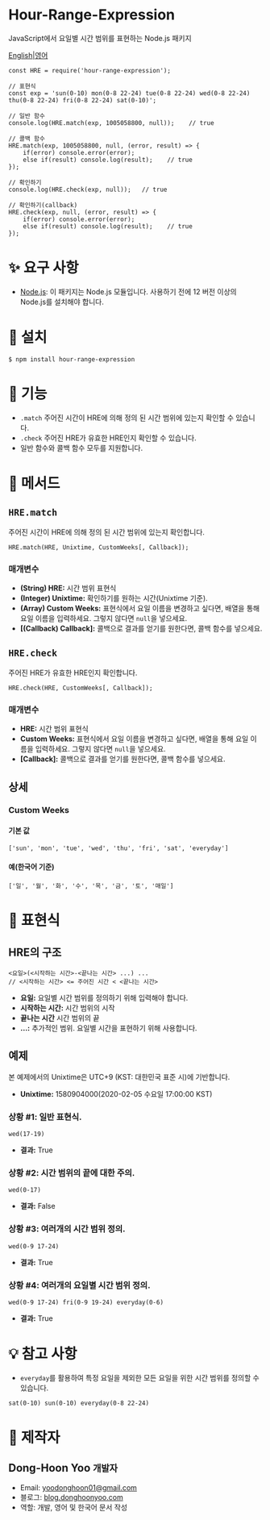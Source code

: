 # Hour-Range-Expression
JavaScript에서 요일별 시간 범위를 표현하는 Node.js 패키지

[English|영어](https://github.com/donghoony1/Hour-Range-Expression/blob/master/README.md)

```
const HRE = require('hour-range-expression');

// 표현식
const exp = 'sun(0-10) mon(0-8 22-24) tue(0-8 22-24) wed(0-8 22-24) thu(0-8 22-24) fri(0-8 22-24) sat(0-10)';

// 일반 함수
console.log(HRE.match(exp, 1005058800, null));    // true

// 콜백 함수
HRE.match(exp, 1005058800, null, (error, result) => {
    if(error) console.error(error);
    else if(result) console.log(result);    // true
});

// 확인하기
console.log(HRE.check(exp, null));   // true

// 확인하기(callback)
HRE.check(exp, null, (error, result) => {
    if(error) console.error(error);
    else if(result) console.log(result);    // true
});
```

# ✨ 요구 사항
- [Node.js](https://nodejs.org/ko/download/): 이 패키지는 Node.js 모듈입니다. 사용하기 전에 12 버전 이상의 Node.js를 설치해야 합니다.

# 🎯 설치
```
$ npm install hour-range-expression
```

# 🎈 기능
- `.match` 주어진 시간이 HRE에 의해 정의 된 시간 범위에 있는지 확인할 수 있습니다.
- `.check` 주어진 HRE가 유효한 HRE인지 확인할 수 있습니다.
- 일반 함수와 콜백 함수 모두를 지원합니다.

# 🎲 메서드
## `HRE.match`
주어진 시간이 HRE에 의해 정의 된 시간 범위에 있는지 확인합니다.
```
HRE.match(HRE, Unixtime, CustomWeeks[, Callback]);
```
### 매개변수
- **(String) HRE:** 시간 범위 표현식
- **(Integer) Unixtime:** 확인하기를 원하는 시간(Unixtime 기준).
- **(Array) Custom Weeks:** 표현식에서 요일 이름을 변경하고 싶다면, 배열을 통해 요일 이름을 입력하세요. 그렇지 않다면 `null`을 넣으세요.
- **\[(Callback) Callback\]:** 콜백으로 결과를 얻기를 원한다면, 콜백 함수를 넣으세요.

## `HRE.check`
주어진 HRE가 유효한 HRE인지 확인합니다.
```
HRE.check(HRE, CustomWeeks[, Callback]);
```
### 매개변수
- **HRE:** 시간 범위 표현식
- **Custom Weeks:** 표현식에서 요일 이름을 변경하고 싶다면, 배열을 통해 요일 이름을 입력하세요. 그렇지 않다면 `null`을 넣으세요.
- **\[Callback\]:** 콜백으로 결과를 얻기를 원한다면, 콜백 함수를 넣으세요.

## 상세
### Custom Weeks
#### 기본 값
```
['sun', 'mon', 'tue', 'wed', 'thu', 'fri', 'sat', 'everyday']
```
#### 예(한국어 기준)
```
['일', '월', '화', '수', '목', '금', '토', '매일']
```

# 📝 표현식
## HRE의 구조
```
<요일>(<시작하는 시간>-<끝나는 시간> ...) ...
// <시작하는 시간> <= 주어진 시간 < <끝나는 시간>
```
- **요일:** 요일별 시간 범위를 정의하기 위해 입력해야 합니다.
- **시작하는 시간:** 시간 범위의 시작
- **끝나는 시간** 시간 범위의 끝
- **...:** 추가적인 범위. 요일별 시간을 표현하기 위해 사용합니다.

## 예제
본 예제에서의 Unixtime은 UTC+9 (KST: 대한민국 표준 시)에 기반합니다.
- **Unixtime:** 1580904000(2020-02-05 수요일 17:00:00 KST)
### 상황 #1: 일반 표현식.
```
wed(17-19)
```
- **결과:** True

### 상황 #2: 시간 범위의 끝에 대한 주의.
```
wed(0-17)
```
- **결과:** False

### 상황 #3: 여러개의 시간 범위 정의.
```
wed(0-9 17-24)
```
- **결과:** True

### 상황 #4: 여러개의 요일별 시간 범위 정의.
```
wed(0-9 17-24) fri(0-9 19-24) everyday(0-6)
```
- **결과:** True

# 💡 참고 사항
- `everyday`를 활용하여 특정 요일을 제외한 모든 요일을 위한 시간 범위를 정의할 수 있습니다.
```
sat(0-10) sun(0-10) everyday(0-8 22-24)
```

# 🚩 제작자
## Dong-Hoon Yoo `개발자`
- Email: yoodonghoon01@gmail.com
- 블로그: [blog.donghoonyoo.com](https://blog.donghoonyoo.com)
- 역할: 개발, 영어 및 한국어 문서 작성